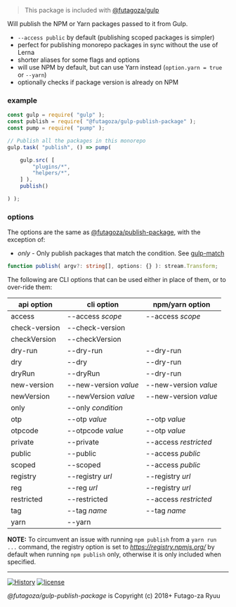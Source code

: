 > This package is included with [@futagoza/gulp](https://www.npmjs.com/package/@futagoza/gulp)

Will publish the NPM or Yarn packages passed to it from Gulp.

* `--access public` by default (publishing scoped packages is simpler)
* perfect for publishing monorepo packages in sync without the use of Lerna
* shorter aliases for some flags and options 
* will use NPM by default, but can use Yarn instead (`option.yarn = true` or `--yarn`)
* optionally checks if package version is already on NPM

### example

```js
const gulp = require( "gulp" );
const publish = require( "@futagoza/gulp-publish-package" );
const pump = require( "pump" );

// Publish all the packages in this monorepo
gulp.task( "publish", () => pump(

    gulp.src( [
        "plugins/*",
        "helpers/*",
    ] ),
    publish()

) );
```

### options

The options are the same as [@futagoza/publish-package](https://www.npmjs.com/package/@futagoza/publish-package), with the exception of:

- _only_ - Only publish packages that match the condition. See [gulp-match](https://github.com/robrich/gulp-match)

```ts
function publish( argv?: string[], options: {} ): stream.Transform;
```

The following are CLI options that can be used either in place of them, or to over-ride them:

| api option | cli option | npm/yarn option |
| ---------- | ---------- | ---------------- |
| access | --access _scope_ | --access _scope_ |
| check-version | --check-version | |
| checkVersion | --checkVersion | |
| dry-run | --dry-run | --dry-run |
| dry | --dry | --dry-run |
| dryRun | --dryRun | --dry-run |
| new-version | --new-version _value_ | --new-version _value_ |
| newVersion | --newVersion _value_ | --new-version _value_ |
| only | --only _condition_ | |
| otp | --otp _value_ | --otp _value_ |
| otpcode | --otpcode _value_ | --otp _value_ |
| private | --private | --access _restricted_ |
| public | --public | --access _public_ |
| scoped | --scoped | --access _public_ |
| registry | --registry _url_ | --registry _url_ |
| reg | --reg _url_ | --registry _url_ |
| restricted | --restricted | --access _restricted_ |
| tag | --tag _name_ | --tag _name_ |
| yarn | --yarn | |

**NOTE:** To circumvent an issue with running `npm publish` from a `yarn run ...` command, the registry option is set to _https://registry.npmjs.org/_ by default when running `npm publish` only, otherwise it is only included when specified.

-----

[![History](https://img.shields.io/badge/github.com/futagoza/gulp-changelog-yellow.svg)](https://github.com/futagoza/gulp/blob/master/CHANGELOG.md)
[![license](https://img.shields.io/badge/license-mit-blue.svg)](https://opensource.org/licenses/MIT)

_@futagoza/gulp-publish-package_ is Copyright (c) 2018+ Futago-za Ryuu
